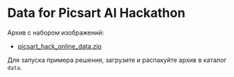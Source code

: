 Data for Picsart AI Hackathon
=============================

Архив с набором изображений:
- [picsart_hack_online_data.zip](https://s3.eu-central-1.amazonaws.com/datasouls/public/picsart_hack_online_data.zip)

Для запуска примера решения, загрузите и распакуйте архив в каталог `data`.

